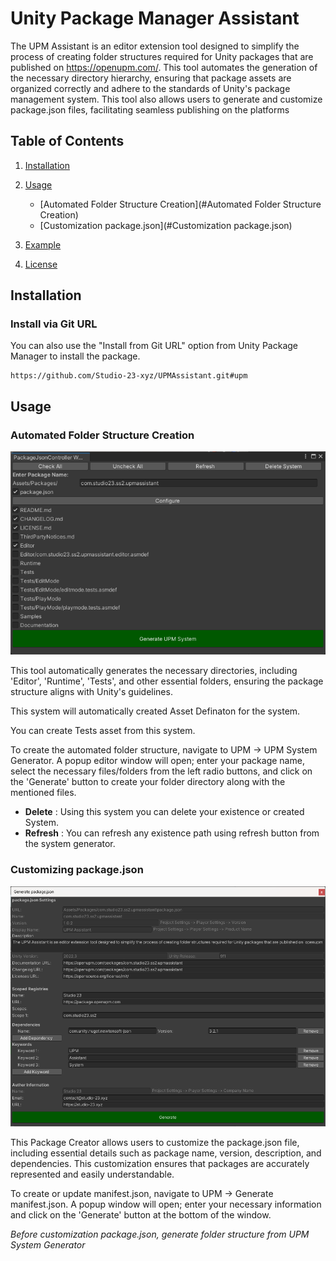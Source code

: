 # Unity Package Manager Assistant

The UPM Assistant is an editor extension tool designed to simplify the process of creating folder structures required for Unity packages that are published on https://openupm.com/. This tool automates the generation of the necessary directory hierarchy, ensuring that package assets are organized correctly and adhere to the standards of Unity's package management system. This tool also allows users to generate and customize package.json files, facilitating seamless publishing on the platforms



## Table of Contents

1. [Installation](#installation)
2. [Usage](#usage)
   - [Automated Folder Structure Creation](#Automated Folder Structure Creation)
   - [Customization package.json](#Customization package.json)

3. [Example](#example)
4. [License](#license)

## Installation

### Install via Git URL
You can also use the "Install from Git URL" option from Unity Package Manager to install the package.
```
https://github.com/Studio-23-xyz/UPMAssistant.git#upm
```
## Usage

### Automated Folder Structure Creation
![UPM Assistant System Generator](Screenshoot/UPMAssistant%20System%20Generator.png)

This tool automatically generates the necessary directories, including 'Editor', 'Runtime', 'Tests', and other essential folders, ensuring the package structure aligns with Unity's guidelines.

This system will automatically created Asset Definaton for the system.

You can create Tests asset from this system.

To create the automated folder structure, navigate to UPM -> UPM System Generator. A popup editor window will open; enter your package name, select the necessary files/folders from the left radio buttons, and click on the 'Generate' button to create your folder directory along with the mentioned files.

* **Delete** : Using this system you can delete your existence or created System. 
* **Refresh** : You can refresh any existence path using refresh button from the system generator.

### Customizing package.json
![package.json Editor](Screenshoot/UPMAssistant%20package.json%20Editor.png)

This Package Creator allows users to customize the package.json file, including essential details such as package name, version, description, and dependencies. This customization ensures that packages are accurately represented and easily understandable.

To create or update manifest.json, navigate to UPM -> Generate manifest.json. A popup window will open; enter your necessary information and click on the 'Generate' button at the bottom of the window.





*Before customization package.json, generate folder structure from UPM System Generator*
 
 
